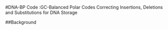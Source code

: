 #DNA-BP Code :GC-Balanced Polar Codes Correcting Insertions, Deletions and Substitutions for DNA Storage

##Background
